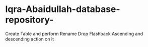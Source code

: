 # Iqra-Abaidullah-database-repository-
Create Table and perform Rename Drop Flashback Ascending and descending action on it
